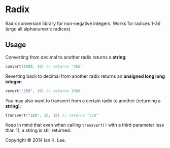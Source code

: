 # Radix

Radix conversion library for non-negative integers. Works for radices 1-36 (ergo all alphanumeric radices)

## Usage

Converting from decimal to another radix returns a __string__:
```cpp
convert(1000, 16) // returns "3E8"
```

Reverting back to decimal from another radix returns an __unsigned long long integer__:
```cpp
revert("3E8", 16) // returns 1000
```

You may also want to transvert from a certain radix to another (returning a __string__):
```cpp
transvert("3E8", 16, 18) // returns "31A"
```

Keep in mind that even when calling `transvert()` with a third parameter less than 11, a string is still returned.

Copyright © 2014 Ian K. Lee.